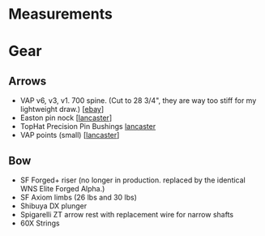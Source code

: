# Measurements
# Gear

## Arrows

- VAP v6, v3, v1. 700 spine. (Cut to 28 3/4", they are way too stiff for my lightweight draw.) [[ebay](https://www.ebay.com/itm/VICTORY-Vap-V1-V3-V6-shafts-Assorted-spines/222382435219?hash=item33c706ab93:m:m5LXxXdb74W6P37sNpb-CMg:rk:2:pf:0)]
- Easton pin nock [[lancaster](http://www.lancasterarchery.com/easton-pin-nock.html)]
- TopHat Precision Pin Bushings [lancaster](http://www.lancasterarchery.com/tophat-precision-pin-bushings.html)
- VAP points (small) [[lancaster](http://www.lancasterarchery.com/victory-vap-stainless-steel-target-point-small.html)]

## Bow
- SF Forged+ riser (no longer in production. replaced by the identical WNS Elite Forged Alpha.)
- SF Axiom limbs (26 lbs and 30 lbs)
- Shibuya DX plunger
- Spigarelli ZT arrow rest with replacement wire for narrow shafts
- 60X Strings
<!--stackedit_data:
eyJoaXN0b3J5IjpbLTY5Njk3NDQ4MV19
-->
